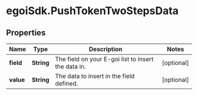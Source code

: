 # egoiSdk.PushTokenTwoStepsData

## Properties
Name | Type | Description | Notes
------------ | ------------- | ------------- | -------------
**field** | **String** | The field on your E-goi list to insert the data in. | [optional] 
**value** | **String** | The data to insert in the field defined. | [optional] 


